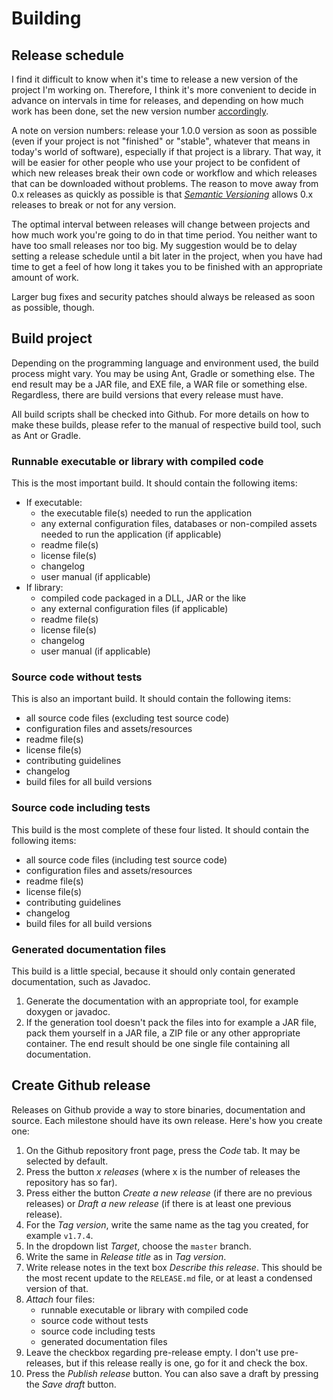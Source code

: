 # Building

## Release schedule
I find it difficult to know when it's time to release a new version of the 
project I'm working on. Therefore, I think it's more convenient to decide in 
advance on intervals in time for releases, and depending on how much work has 
been done, set the new version number [accordingly][1]. 

A note on version numbers: release your 1.0.0 version as soon as possible 
(even if your project is not "finished" or "stable", whatever that means in 
today's world of software), especially if that project is a library. That way, 
it will be easier for other people who use your project to be confident of 
which new releases break their own code or workflow and which releases that 
can be downloaded without problems. The reason to move away from 0.x releases 
as quickly as possible is that *[Semantic Versioning][1]* allows 0.x releases 
to break or not for any version.

The optimal interval between releases will change between projects and how much 
work you're going to do in that time period. You neither want to have too small 
releases nor too big. My suggestion would be to delay setting a release 
schedule until a bit later in the project, when you have had time to get a feel 
of how long it takes you to be finished with an appropriate amount of work.

Larger bug fixes and security patches should always be released as soon as 
possible, though.

## Build project
Depending on the programming language and environment used, the build process 
might vary. You may be using Ant, Gradle or something else. The end result may 
be a JAR file, and EXE file, a WAR file or something else. Regardless, there 
are build versions that every release must have.

All build scripts shall be checked into Github. For more details on how to make 
these builds, please refer to the manual of respective build tool, such as Ant 
or Gradle.

### Runnable executable or library with compiled code
This is the most important build. It should contain the following items:

* If executable:
    * the executable file(s) needed to run the application
    * any external configuration files, databases or non-compiled assets needed 
    to run the application (if applicable)
    * readme file(s)
    * license file(s)
    * changelog
    * user manual (if applicable)
* If library:
    * compiled code packaged in a DLL, JAR or the like
    * any external configuration files (if applicable)
    * readme file(s)
    * license file(s)
    * changelog
    * user manual (if applicable)

### Source code without tests
This is also an important build. It should contain the following items:

* all source code files (excluding test source code)
* configuration files and assets/resources
* readme file(s)
* license file(s)
* contributing guidelines
* changelog
* build files for all build versions

### Source code including tests
This build is the most complete of these four listed. It should contain the 
following items:

* all source code files (including test source code)
* configuration files and assets/resources
* readme file(s)
* license file(s)
* contributing guidelines
* changelog
* build files for all build versions

### Generated documentation files
This build is a little special, because it should only contain generated 
documentation, such as Javadoc.

1. Generate the documentation with an appropriate tool, for example doxygen or 
javadoc.
1. If the generation tool doesn't pack the files into for example a JAR file, 
pack them yourself in a JAR file, a ZIP file or any other appropriate 
container. The end result should be one single file containing all 
documentation.

## Create Github release
Releases on Github provide a way to store binaries, documentation and source. 
Each milestone should have its own release. Here's how you create one:

1. On the Github repository front page, press the *Code* tab. It may be 
selected by default.
1. Press the button *x releases* (where x is the number of releases the 
repository has so far).
1. Press either the button *Create a new release* (if there are no previous 
releases) or *Draft a new release* (if there is at least one previous release).
1. For the *Tag version*, write the same name as the tag you created, for 
example `v1.7.4`.
1. In the dropdown list *Target*, choose the `master` branch.
1. Write the same in *Release title* as in *Tag version*.
1. Write release notes in the text box *Describe this release*. This should be 
the most recent update to the `RELEASE.md` file, or at least a condensed 
version of that.
1. *Attach* four files:
    * runnable executable or library with compiled code
    * source code without tests
    * source code including tests
    * generated documentation files
1. Leave the checkbox regarding pre-release empty. I don't use pre-releases, 
but if this release really is one, go for it and check the box.
1. Press the *Publish release* button. You can also save a draft by pressing 
the *Save draft* button.


[1]: https://semver.org/

